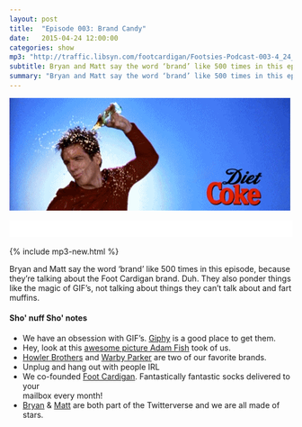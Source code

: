 ```yaml
---
layout: post
title:  "Episode 003: Brand Candy"
date:   2015-04-24 12:00:00
categories: show
mp3: "http://traffic.libsyn.com/footcardigan/Footsies-Podcast-003-4_24_15.mp3"
subtitle: Bryan and Matt say the word ‘brand’ like 500 times in this episode, because they’re talking about the Foot Cardigan brand."
summary: "Bryan and Matt say the word ‘brand’ like 500 times in this episode, because they’re talking about the Foot Cardigan brand. Duh. They also ponder things like the magic of GIF’s, not talking about things they can’t talk about and fart muffins."
---
```

![gif](/images/podcast-003.gif)

<iframe style="border: none" src="//html5-player.libsyn.com/embed/episode/id/3835167/height/30/width/640/theme/standard-mini/direction/no/autoplay/no/autonext/no/thumbnail/no/preload/no/no_addthis/no/" height="30" width="100%" scrolling="no"  allowfullscreen webkitallowfullscreen mozallowfullscreen oallowfullscreen msallowfullscreen></iframe>

{% include mp3-new.html %}

Bryan and Matt say the word ‘brand’ like 500 times in this episode, because they’re talking about the Foot Cardigan brand. Duh. They also ponder things like the magic of GIF’s, not talking about things they can’t talk about and fart muffins.

#### Sho' nuff Sho' notes
* We have an obsession with GIF’s. [Giphy](http://giphy.com/) is a good place to get them.
* Hey, look at this [awesome picture Adam Fish](/images/AdamFishVsFootCardigan.jpg) took of us.
* [Howler Brothers](http://howlerbros.com/) and [Warby Parker](https://www.warbyparker.com/) are two of our favorite brands.
* Unplug and hang out with people IRL
* We co-founded [Foot Cardigan](http://www.footcardigan.com). Fantastically fantastic socks delivered to your<br> mailbox every month!
* [Bryan](https://twitter.com/bryandeluca) & [Matt](https://twitter.com/yankeyhotel) are both part of the Twitterverse and we are all made of stars.
